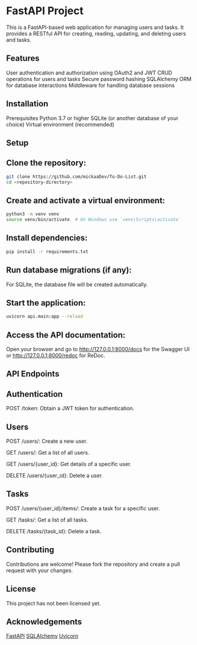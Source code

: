 # FastAPI Project
This is a FastAPI-based web application for managing users and tasks. It provides a RESTful API for creating, reading, updating, and deleting users and tasks.

## Features
User authentication and authorization using OAuth2 and JWT
CRUD operations for users and tasks
Secure password hashing
SQLAlchemy ORM for database interactions
Middleware for handling database sessions
## Installation
Prerequisites
Python 3.7 or higher
SQLite (or another database of your choice)
Virtual environment (recommended)
## Setup
## Clone the repository:

```bash
git clone https://github.com/mickaaDev/To-Do-List.git
cd <repository-directory>
```

## Create and activate a virtual environment:

```bash
python3 -m venv venv
source venv/bin/activate  # On Windows use `venv\Scripts\activate`
```

## Install dependencies:

```bash
pip install -r requirements.txt
```
## Run database migrations (if any):

For SQLite, the database file will be created automatically.
## Start the application:

```bash
uvicorn api.main:app --reload
```
## Access the API documentation:

Open your browser and go to http://127.0.0.1:8000/docs for the Swagger UI or http://127.0.0.1:8000/redoc for ReDoc.


## API Endpoints
## Authentication
POST /token: Obtain a JWT token for authentication.
## Users
POST /users/: Create a new user.

GET /users/: Get a list of all users.

GET /users/{user_id}: Get details of a specific user.

DELETE /users/{user_id}: Delete a user.
## Tasks
POST /users/{user_id}/items/: Create a task for a specific user.

GET /tasks/: Get a list of all tasks.

DELETE /tasks/{task_id}: Delete a task.

## Contributing
Contributions are welcome! Please fork the repository and create a pull request with your changes.

## License
This project has not been licensed yet.

## Acknowledgements
[FastAPI](https://fastapi.tiangolo.com/)
[SQLAlchemy](https://www.sqlalchemy.org/)
[Uvicorn](https://www.uvicorn.org/)

